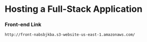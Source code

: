 # Hosting a Full-Stack Application

### Front-end Link

`http://front-nabsbjkba.s3-website-us-east-1.amazonaws.com/`
